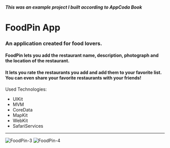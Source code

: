 #### *This was an example project I built according to AppCoda Book*
# FoodPin App
### An application created for food lovers.
#### FoodPin lets you add the restaurant name, description, photograph and the location of the restaurant.
#### It lets you rate the restaurants you add and add them to your favorite list. You can even share your favorite restaurants with your friends!
Used Technologies:
* UIKit
* MVM
* CoreData
* MapKit
* WebKit
* SafariServices
***
![FoodPin-3](https://github.com/guraygul/FoodPin/assets/58820744/f6af3310-5032-4bb9-aadc-4f9e83d8c6cb)
![FoodPin-4](https://github.com/guraygul/FoodPin/assets/58820744/d516207a-b0b3-4f8b-bf84-190f0b7ef7ce)
